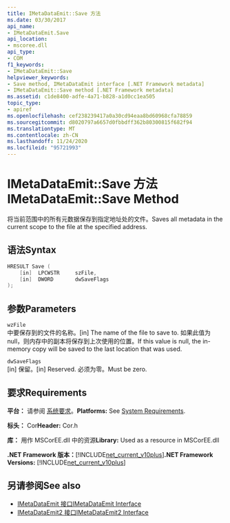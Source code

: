 ```yaml
---
title: IMetaDataEmit::Save 方法
ms.date: 03/30/2017
api_name:
- IMetaDataEmit.Save
api_location:
- mscoree.dll
api_type:
- COM
f1_keywords:
- IMetaDataEmit::Save
helpviewer_keywords:
- Save method, IMetaDataEmit interface [.NET Framework metadata]
- IMetaDataEmit::Save method [.NET Framework metadata]
ms.assetid: c1de8400-adfe-4a71-b828-a1d0cc1ea505
topic_type:
- apiref
ms.openlocfilehash: cef238239417a0a30cd94eaa8bd60968cfa78859
ms.sourcegitcommit: d8020797a6657d0fbbdff362b80300815f682f94
ms.translationtype: MT
ms.contentlocale: zh-CN
ms.lasthandoff: 11/24/2020
ms.locfileid: "95721993"
---
```

# <a name="imetadataemitsave-method"></a><span data-ttu-id="e23f0-102">IMetaDataEmit::Save 方法</span><span class="sxs-lookup"><span data-stu-id="e23f0-102">IMetaDataEmit::Save Method</span></span>

<span data-ttu-id="e23f0-103">将当前范围中的所有元数据保存到指定地址处的文件。</span><span class="sxs-lookup"><span data-stu-id="e23f0-103">Saves all metadata in the current scope to the file at the specified address.</span></span>  
  
## <a name="syntax"></a><span data-ttu-id="e23f0-104">语法</span><span class="sxs-lookup"><span data-stu-id="e23f0-104">Syntax</span></span>  
  
```cpp  
HRESULT Save (
    [in]  LPCWSTR     szFile,
    [in]  DWORD       dwSaveFlags  
);  
```  
  
## <a name="parameters"></a><span data-ttu-id="e23f0-105">参数</span><span class="sxs-lookup"><span data-stu-id="e23f0-105">Parameters</span></span>  

 `wzFile`  
 <span data-ttu-id="e23f0-106">中要保存到的文件的名称。</span><span class="sxs-lookup"><span data-stu-id="e23f0-106">[in] The name of the file to save to.</span></span> <span data-ttu-id="e23f0-107">如果此值为 null，则内存中的副本将保存到上次使用的位置。</span><span class="sxs-lookup"><span data-stu-id="e23f0-107">If this value is null, the in-memory copy will be saved to the last location that was used.</span></span>  
  
 `dwSaveFlags`  
 <span data-ttu-id="e23f0-108">[in] 保留。</span><span class="sxs-lookup"><span data-stu-id="e23f0-108">[in] Reserved.</span></span> <span data-ttu-id="e23f0-109">必须为零。</span><span class="sxs-lookup"><span data-stu-id="e23f0-109">Must be zero.</span></span>  
  
## <a name="requirements"></a><span data-ttu-id="e23f0-110">要求</span><span class="sxs-lookup"><span data-stu-id="e23f0-110">Requirements</span></span>  

 <span data-ttu-id="e23f0-111">**平台：** 请参阅 [系统要求](../../get-started/system-requirements.md)。</span><span class="sxs-lookup"><span data-stu-id="e23f0-111">**Platforms:** See [System Requirements](../../get-started/system-requirements.md).</span></span>  
  
 <span data-ttu-id="e23f0-112">**标头：** Cor</span><span class="sxs-lookup"><span data-stu-id="e23f0-112">**Header:** Cor.h</span></span>  
  
 <span data-ttu-id="e23f0-113">**库：** 用作 MSCorEE.dll 中的资源</span><span class="sxs-lookup"><span data-stu-id="e23f0-113">**Library:** Used as a resource in MSCorEE.dll</span></span>  
  
 <span data-ttu-id="e23f0-114">**.NET Framework 版本：**[!INCLUDE[net_current_v10plus](../../../../includes/net-current-v10plus-md.md)]</span><span class="sxs-lookup"><span data-stu-id="e23f0-114">**.NET Framework Versions:** [!INCLUDE[net_current_v10plus](../../../../includes/net-current-v10plus-md.md)]</span></span>  
  
## <a name="see-also"></a><span data-ttu-id="e23f0-115">另请参阅</span><span class="sxs-lookup"><span data-stu-id="e23f0-115">See also</span></span>

- [<span data-ttu-id="e23f0-116">IMetaDataEmit 接口</span><span class="sxs-lookup"><span data-stu-id="e23f0-116">IMetaDataEmit Interface</span></span>](imetadataemit-interface.md)
- [<span data-ttu-id="e23f0-117">IMetaDataEmit2 接口</span><span class="sxs-lookup"><span data-stu-id="e23f0-117">IMetaDataEmit2 Interface</span></span>](imetadataemit2-interface.md)
